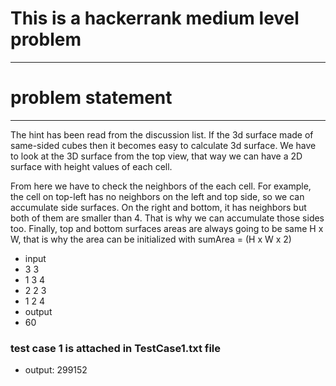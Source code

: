 # This is a hackerrank medium level problem
--------------------------------------------
# problem statement
-----------------------

The hint has been read from the discussion list. If the 3d surface made of same-sided cubes then it becomes easy to calculate 3d surface. We have to look at the 3D surface from the top view, that way we can have a 2D surface with height values of each cell.

From here we have to check the neighbors of the each cell. For example, the cell on top-left has no neighbors on the left and top side, so we can accumulate side surfaces. On the right and bottom, it has neighbors but both of them are smaller than 4. That is why we can accumulate those sides too. Finally, top and bottom surfaces areas are always going to be same H x W, that is why the area can be initialized with sumArea = (H x W x 2)
* input
* 3 3
* 1 3 4
* 2 2 3
* 1 2 4
* output
* 60

### test case 1 is attached in TestCase1.txt file
* output:
299152